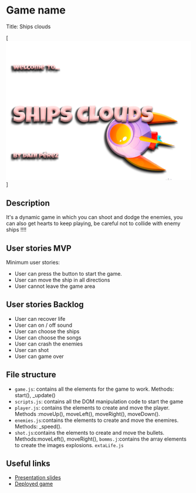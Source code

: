 # Game name

Title: Ships clouds

[<img src="./img/main_page.png">]

## Description
It's a dynamic game in which you can shoot and dodge the enemies, you can also get hearts to keep playing, be careful not to collide with enemy ships !!!!



## User stories MVP

Minimum user stories:
- User can press the button to start the game.
- User can move the ship in all directions
- User cannot leave the game area

## User stories Backlog  

- User can recover life
- User can on / off sound
- User can choose the ships
- User can choose the songs
- User can crash the enemies
- User can shot
- User can game over

## File structure

- <code>game.js</code>: contains all the elements for the game to work. Methods: start(), \_update()
- <code>scripts.js</code>: contains all the DOM manipulation code to start the game
- <code>player.js</code>: contains the elements to create and move the player.
 Methods :moveUp(),  moveLeft(),  moveRight(),  moveDown().
 - <code>enemies.js</code>:contains the elements to create and move the enemires.
 Methods: _speed().
 - <code>shot.js</code>:contains the elements to create and move the bullets.
Methods:moveLeft(),  moveRight(),
<code>bomms.j</code>:contains the array elements to create the images explosions.
<code>extaLife.js</code>
## Useful links

<!-- When you finish, add these links and commit -->

- [Presentation slides]()
- [Deployed game]()
